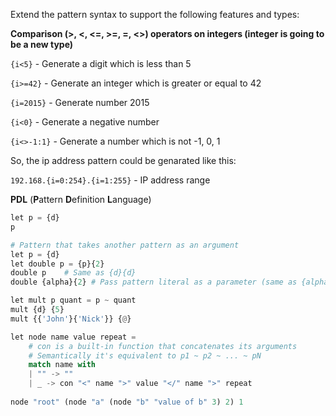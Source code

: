 Extend the pattern syntax to support the following features and types:

**Comparison (>, <, <=, >=, =, <>) operators on integers (integer is going to be a new type)**

  ```{i<5}``` - Generate a digit which is less than 5
  
  ```{i>=42}```  - Generate an integer which is greater or equal to 42
  
  ```{i=2015}``` - Generate number 2015
  
  ```{i<0}``` - Generate a negative number
  
  ```{i<>-1:1}``` - Generate a number which is not -1, 0, 1
  
    
  So, the ip address pattern could be genarated like this:
  
  ```192.168.{i=0:254}.{i=1:255}``` - IP address range
  

**PDL** (**P**attern **D**efinition **L**anguage)

```python
let p = {d}
p
```

```python
# Pattern that takes another pattern as an argument
let p = {d}
let double p = {p}{2}
double p    # Same as {d}{d}
double {alpha}{2} # Pass pattern literal as a parameter (same as {alpha}{alpha}{alpha}{alpha})
```

```python
let mult p quant = p ~ quant
mult {d} {5}
mult {{'John'}{'Nick'}} {@}
```

```python
let node name value repeat =
    # con is a built-in function that concatenates its arguments
    # Semantically it's equivalent to p1 ~ p2 ~ ... ~ pN
    match name with
    | "" -> ""
    | _ -> con "<" name ">" value "</" name ">" repeat
    
node "root" (node "a" (node "b" "value of b" 3) 2) 1
